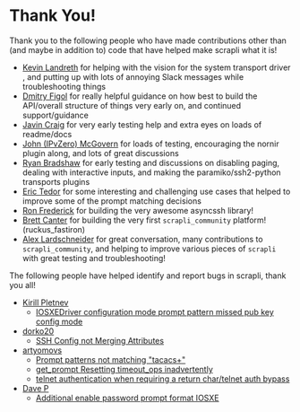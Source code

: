 # Thank You!

Thank you to the following people who have made contributions other than (and maybe in addition to) code that have
 helped make scrapli what it is!
 
- [Kevin Landreth](https://github.com/CrackerJackMack) for helping with the vision for the system transport driver
, and putting up with lots of annoying Slack messages while troubleshooting things
- [Dmitry Figol](https://github.com/dmfigol) for really helpful guidance on how best to build the API/overall
 structure of things very early on, and continued support/guidance
- [Javin Craig](https://github.com/javincraig) for very early testing help and extra eyes on loads of readme/docs
- [John (IPvZero) McGovern](https://github.com/IPvZero) for loads of testing, encouraging the nornir plugin along, and
 lots of great discussions
- [Ryan Bradshaw](https://github.com/rbraddev) for early testing and discussions on disabling paging, dealing with
 interactive inputs, and making the paramiko/ssh2-python transports plugins
- [Eric Tedor](https://github.com/etedor) for some interesting and challenging use cases that helped to improve some
 of the prompt matching decisions
- [Ron Frederick](https://github.com/ronf) for building the very awesome asyncssh library!
- [Brett Canter](https://github.com/wonderbred) for building the very first `scrapli_community` platform! (ruckus_fastiron)
- [Alex Lardschneider](https://github.com/AlexLardschneider) for great conversation, many contributions to
 `scrapli_community`, and helping to improve various pieces of `scrapli` with great testing and troubleshooting! 

 
The following people have helped identify and report bugs in scrapli, thank you all!

- [Kirill Pletnev](https://github.com/horseinthesky)
  - [IOSXEDriver configuration mode prompt pattern missed pub key config mode](https://github.com/carlmontanari/scrapli/issues/18)
- [dorko20](https://github.com/dorko20)
  - [SSH Config not Merging Attributes](https://github.com/carlmontanari/scrapli/issues/21)
- [artyomovs](https://github.com/artyomovs)
  - [Prompt patterns not matching "tacacs+"](https://github.com/carlmontanari/scrapli/issues/23)
  - [get_prompt Resetting timeout_ops inadvertently](https://github.com/carlmontanari/scrapli/issues/29)
  - [telnet authentication when requiring a return char/telnet auth bypass](https://github.com/carlmontanari/scrapli/issues/31)
- [Dave P](https://github.com/network-dave)
  - [Additional enable password prompt format IOSXE](https://github.com/carlmontanari/scrapli/issues/45)

